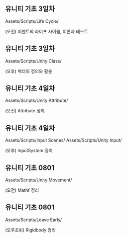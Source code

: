 ## 유니티 기초 3일차
Assets/Scripts/Life Cycle/

(오전) 이벤트의 라이프 사이클, 이론과 테스트

## 유니티 기초 3일차
Assets/Scripts/Unity Class/

(오후) 벡터의 정의와 활용

## 유니티 기초 4일차
Assets/Scripts/Unity Attribute/

(오전) Attribute 정리

## 유니티 기초 4일차
Assets/Scripts/Input Scenes/
Assets/Scripts/Unity Input/

(오후) InputSystem 정리

## 유니티 기초 0801
Assets/Scripts/Unity Movement/

(오전) Mathf 정리

## 유니티 기초 0801
Assets/Scripts/Leave Early/

(오후조퇴) Rigidbody 정리